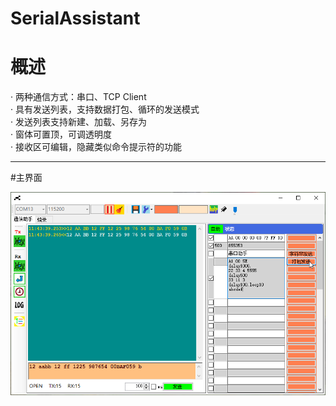# SerialAssistant
# 概述
· 两种通信方式：串口、TCP Client  
· 具有发送列表，支持数据打包、循环的发送模式  
· 发送列表支持新建、加载、另存为  
· 窗体可置顶，可调透明度  
· 接收区可编辑，隐藏类似命令提示符的功能  

---
#主界面

![主界面](主界面.png)


